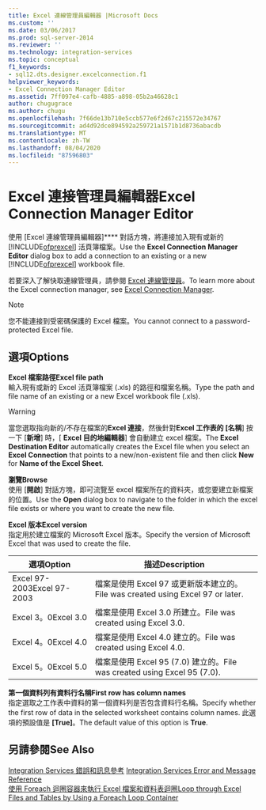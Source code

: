 ```yaml
---
title: Excel 連線管理員編輯器 |Microsoft Docs
ms.custom: ''
ms.date: 03/06/2017
ms.prod: sql-server-2014
ms.reviewer: ''
ms.technology: integration-services
ms.topic: conceptual
f1_keywords:
- sql12.dts.designer.excelconnection.f1
helpviewer_keywords:
- Excel Connection Manager Editor
ms.assetid: 7ff097e4-cafb-4885-a898-05b2a46628c1
author: chugugrace
ms.author: chugu
ms.openlocfilehash: 7f66de13b710e5ccb577e6f2d67c215572e34767
ms.sourcegitcommit: ad4d92dce894592a259721a1571b1d8736abacdb
ms.translationtype: MT
ms.contentlocale: zh-TW
ms.lasthandoff: 08/04/2020
ms.locfileid: "87596803"
---
```

# <a name="excel-connection-manager-editor"></a><span data-ttu-id="3d3f3-102">Excel 連接管理員編輯器</span><span class="sxs-lookup"><span data-stu-id="3d3f3-102">Excel Connection Manager Editor</span></span>
  <span data-ttu-id="3d3f3-103">使用 [Excel 連線管理員編輯器]\*\*\*\* 對話方塊，將連接加入現有或新的 [!INCLUDE[ofprexcel](../includes/ofprexcel-md.md)] 活頁簿檔案。</span><span class="sxs-lookup"><span data-stu-id="3d3f3-103">Use the **Excel Connection Manager Editor** dialog box to add a connection to an existing or a new [!INCLUDE[ofprexcel](../includes/ofprexcel-md.md)] workbook file.</span></span>  
  
 <span data-ttu-id="3d3f3-104">若要深入了解快取連線管理員，請參閱 [Excel 連線管理員](connection-manager/excel-connection-manager.md)。</span><span class="sxs-lookup"><span data-stu-id="3d3f3-104">To learn more about the Excel connection manager, see [Excel Connection Manager](connection-manager/excel-connection-manager.md).</span></span>  
  
> [!NOTE]  
>  <span data-ttu-id="3d3f3-105">您不能連接到受密碼保護的 Excel 檔案。</span><span class="sxs-lookup"><span data-stu-id="3d3f3-105">You cannot connect to a password-protected Excel file.</span></span>  
  
## <a name="options"></a><span data-ttu-id="3d3f3-106">選項</span><span class="sxs-lookup"><span data-stu-id="3d3f3-106">Options</span></span>  
 <span data-ttu-id="3d3f3-107">**Excel 檔案路徑**</span><span class="sxs-lookup"><span data-stu-id="3d3f3-107">**Excel file path**</span></span>  
 <span data-ttu-id="3d3f3-108">輸入現有或新的 Excel 活頁簿檔案 (.xls) 的路徑和檔案名稱。</span><span class="sxs-lookup"><span data-stu-id="3d3f3-108">Type the path and file name of an existing or a new Excel workbook file (.xls).</span></span>  
  
> [!WARNING]  
>  <span data-ttu-id="3d3f3-109">當您選取指向新的/不存在檔案的**Excel 連接**，然後針對**Excel 工作表的 [名稱**] 按一下 [**新增**] 時，[ **Excel 目的地編輯器**] 會自動建立 excel 檔案。</span><span class="sxs-lookup"><span data-stu-id="3d3f3-109">The **Excel Destination Editor** automatically creates the Excel file when you select an **Excel Connection** that points to a new/non-existent file and then click **New** for **Name of the Excel Sheet**.</span></span>  
  
 <span data-ttu-id="3d3f3-110">**瀏覽**</span><span class="sxs-lookup"><span data-stu-id="3d3f3-110">**Browse**</span></span>  
 <span data-ttu-id="3d3f3-111">使用 [**開啟**] 對話方塊，即可流覽至 excel 檔案所在的資料夾，或您要建立新檔案的位置。</span><span class="sxs-lookup"><span data-stu-id="3d3f3-111">Use the **Open** dialog box to navigate to the folder in which the excel file exists or where you want to create the new file.</span></span>  
  
 <span data-ttu-id="3d3f3-112">**Excel 版本**</span><span class="sxs-lookup"><span data-stu-id="3d3f3-112">**Excel version**</span></span>  
 <span data-ttu-id="3d3f3-113">指定用於建立檔案的 Microsoft Excel 版本。</span><span class="sxs-lookup"><span data-stu-id="3d3f3-113">Specify the version of Microsoft Excel that was used to create the file.</span></span>  
  
|<span data-ttu-id="3d3f3-114">選項</span><span class="sxs-lookup"><span data-stu-id="3d3f3-114">Option</span></span>|<span data-ttu-id="3d3f3-115">描述</span><span class="sxs-lookup"><span data-stu-id="3d3f3-115">Description</span></span>|  
|------------|-----------------|  
|<span data-ttu-id="3d3f3-116">Excel 97-2003</span><span class="sxs-lookup"><span data-stu-id="3d3f3-116">Excel 97-2003</span></span>|<span data-ttu-id="3d3f3-117">檔案是使用 Excel 97 或更新版本建立的。</span><span class="sxs-lookup"><span data-stu-id="3d3f3-117">File was created using Excel 97 or later.</span></span>|  
|<span data-ttu-id="3d3f3-118">Excel 3。0</span><span class="sxs-lookup"><span data-stu-id="3d3f3-118">Excel 3.0</span></span>|<span data-ttu-id="3d3f3-119">檔案是使用 Excel 3.0 所建立。</span><span class="sxs-lookup"><span data-stu-id="3d3f3-119">File was created using Excel 3.0.</span></span>|  
|<span data-ttu-id="3d3f3-120">Excel 4。0</span><span class="sxs-lookup"><span data-stu-id="3d3f3-120">Excel 4.0</span></span>|<span data-ttu-id="3d3f3-121">檔案是使用 Excel 4.0 建立的。</span><span class="sxs-lookup"><span data-stu-id="3d3f3-121">File was created using Excel 4.0.</span></span>|  
|<span data-ttu-id="3d3f3-122">Excel 5。0</span><span class="sxs-lookup"><span data-stu-id="3d3f3-122">Excel 5.0</span></span>|<span data-ttu-id="3d3f3-123">檔案是使用 Excel 95 (7.0) 建立的。</span><span class="sxs-lookup"><span data-stu-id="3d3f3-123">File was created using Excel 95 (7.0).</span></span>|  
  
 <span data-ttu-id="3d3f3-124">**第一個資料列有資料行名稱**</span><span class="sxs-lookup"><span data-stu-id="3d3f3-124">**First row has column names**</span></span>  
 <span data-ttu-id="3d3f3-125">指定選取之工作表中資料的第一個資料列是否包含資料行名稱。</span><span class="sxs-lookup"><span data-stu-id="3d3f3-125">Specify whether the first row of data in the selected worksheet contains column names.</span></span> <span data-ttu-id="3d3f3-126">此選項的預設值是 **[True]**。</span><span class="sxs-lookup"><span data-stu-id="3d3f3-126">The default value of this option is **True**.</span></span>  
  
## <a name="see-also"></a><span data-ttu-id="3d3f3-127">另請參閱</span><span class="sxs-lookup"><span data-stu-id="3d3f3-127">See Also</span></span>  
 <span data-ttu-id="3d3f3-128">[Integration Services 錯誤和訊息參考](../../2014/integration-services/integration-services-error-and-message-reference.md) </span><span class="sxs-lookup"><span data-stu-id="3d3f3-128">[Integration Services Error and Message Reference](../../2014/integration-services/integration-services-error-and-message-reference.md) </span></span>  
 [<span data-ttu-id="3d3f3-129">使用 Foreach 迴圈容器來執行 Excel 檔案和資料表迴圈</span><span class="sxs-lookup"><span data-stu-id="3d3f3-129">Loop through Excel Files and Tables by Using a Foreach Loop Container</span></span>](control-flow/foreach-loop-container.md)  
  
  
